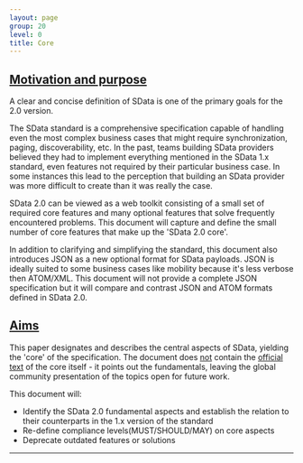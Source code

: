 ```yaml
---
layout: page
group: 20
level: 0
title: Core
---
```


## <a name="motivation-purpose" href="#motivation-purpose">Motivation and purpose</a>

A clear and concise definition of SData is one of the primary goals for the 2.0 version. 

The SData standard is a comprehensive specification capable of handling even the most complex 
business cases that might require synchronization, paging, discoverability, etc. In the past, teams building 
SData providers believed they had to implement everything mentioned in the SData 1.x standard, even 
features not required by their particular business case. In some instances this lead to the perception that 
building an SData provider was more difficult to create than it was really the case.

SData 2.0 can be viewed as a web toolkit consisting of a small set of required core features and many 
optional features that solve frequently encountered problems. This document will capture and define 
the small number of core features that make up the 'SData 2.0 core'.

In addition to clarifying and simplifying the standard, this document also introduces JSON as a new 
optional format for SData payloads. JSON is ideally suited to some business cases like mobility because 
it's less verbose then ATOM/XML. This document will not provide a complete JSON specification but it 
will compare and contrast JSON and ATOM formats defined in SData 2.0.

## <a name="aims" href="#aims">Aims</a>

This paper designates and describes the central aspects of SData, yielding the 'core' of the specification. 
The document does <u>not</u> contain the <u>official text</u> of the core itself - it points out the fundamentals, leaving
the global community presentation of the topics open for future work.

This document will:

*  Identify the SData 2.0 fundamental aspects and establish the relation to their counterparts in the 1.x version of the standard
*  Re-define compliance levels(MUST/SHOULD/MAY) on core aspects
*  Deprecate outdated features or solutions

***